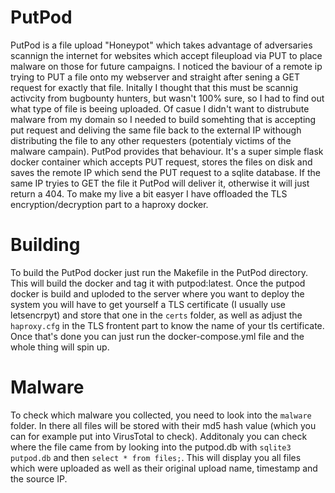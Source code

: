 # PutPod

PutPod is a file upload "Honeypot" which takes advantage of adversaries scannign the internet for websites which accept fileupload via PUT to place malware on those for future campaigns.
I noticed the baviour of a remote ip trying to PUT a file onto my webserver and straight after sening a GET request for exactly that file. Initally I thought that this must be scannig activcity from bugbounty hunters, but wasn't 100% sure, so I had to find out what type of file is beeing uploaded. 
Of casue I didn't want to distrubute malware from my domain so I needed to build somehting that is accepting put request and deliving the same file back to the external IP withough distributing the file to any other requesters (potentialy victims of the malware campain). PutPod provides that behaviour. It's a super simple flask docker container which accepts PUT request, stores the files on disk and saves the remote IP which send the PUT request to a sqlite database. If the same IP tryies to GET the file it PutPod will deliver it, otherwise it will just return a 404. To make my live a bit easyer I have offloaded the TLS encryption/decryption part to a haproxy docker.

# Building
To build the PutPod docker just run the Makefile in the PutPod directory. This will build the docker and tag it with putpod:latest. Once the putpod docker is build and uploded to the server where you want to deploy the system you will have to get yourself a TLS certificate (I usually use letsencrpyt) and store that one in the `certs` folder, as well as adjust the `haproxy.cfg` in the TLS frontent part to know the name of your tls certificate. Once that's done you can just run the docker-compose.yml file and the whole thing will spin up. 

# Malware
To check which malware you collected, you need to look into the `malware` folder. In there all files will be stored with their md5 hash value (which you can for example put into VirusTotal to check). Additonaly you can check where the file came from by looking into the putpod.db with `sqlite3 putpod.db` and then `select * from files;`. This will display you all files which were uploaded as well as their original upload name, timestamp and the source IP.
